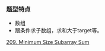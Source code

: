 ### 题型特点
- 数组
- 跟条件求子数组，求和大于target等。

[209. Minimum Size Subarray Sum](https://github.com/Qirui0805/Personal-Blog/blob/master/%E7%AE%97%E6%B3%95/209.%20Minimum%20Size%20Subarray%20Sum.md)
